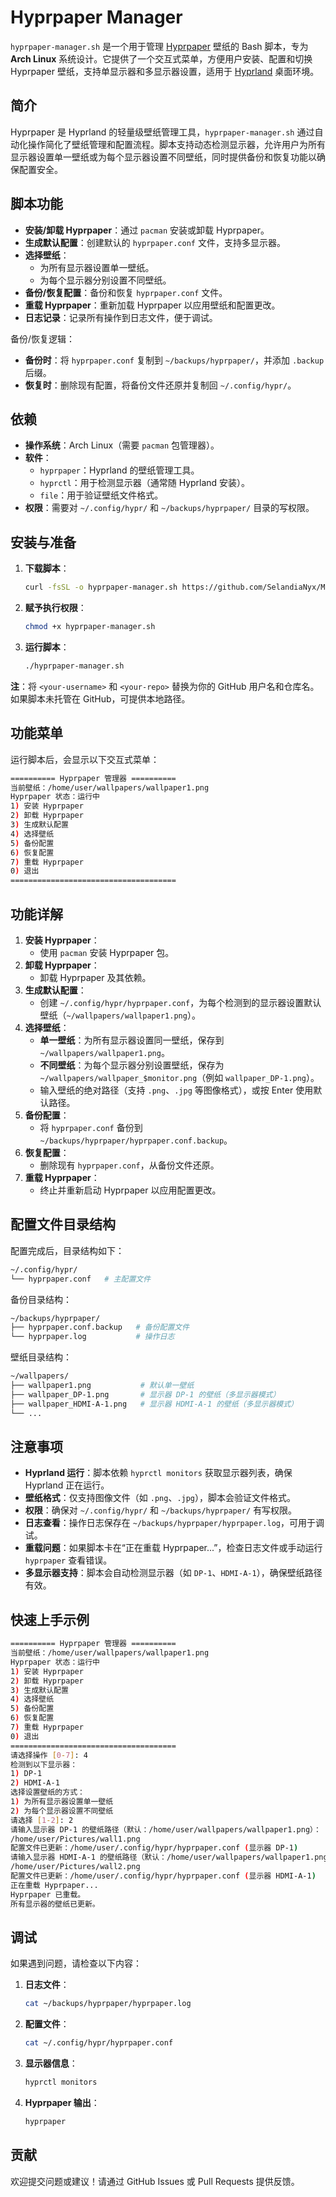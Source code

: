 # Hyprpaper Manager

`hyprpaper-manager.sh` 是一个用于管理 [Hyprpaper](https://hyprland.org/hyprpaper/) 壁纸的 Bash 脚本，专为 **Arch Linux** 系统设计。它提供了一个交互式菜单，方便用户安装、配置和切换 Hyprpaper 壁纸，支持单显示器和多显示器设置，适用于 [Hyprland](https://hyprland.org/) 桌面环境。

## 简介

Hyprpaper 是 Hyprland 的轻量级壁纸管理工具，`hyprpaper-manager.sh` 通过自动化操作简化了壁纸管理和配置流程。脚本支持动态检测显示器，允许用户为所有显示器设置单一壁纸或为每个显示器设置不同壁纸，同时提供备份和恢复功能以确保配置安全。

## 脚本功能

- **安装/卸载 Hyprpaper**：通过 `pacman` 安装或卸载 Hyprpaper。
- **生成默认配置**：创建默认的 `hyprpaper.conf` 文件，支持多显示器。
- **选择壁纸**：
  - 为所有显示器设置单一壁纸。
  - 为每个显示器分别设置不同壁纸。
- **备份/恢复配置**：备份和恢复 `hyprpaper.conf` 文件。
- **重载 Hyprpaper**：重新加载 Hyprpaper 以应用壁纸和配置更改。
- **日志记录**：记录所有操作到日志文件，便于调试。

备份/恢复逻辑：

- **备份时**：将 `hyprpaper.conf` 复制到 `~/backups/hyprpaper/`，并添加 `.backup` 后缀。
- **恢复时**：删除现有配置，将备份文件还原并复制回 `~/.config/hypr/`。

## 依赖

- **操作系统**：Arch Linux（需要 `pacman` 包管理器）。
- **软件**：
  - `hyprpaper`：Hyprland 的壁纸管理工具。
  - `hyprctl`：用于检测显示器（通常随 Hyprland 安装）。
  - `file`：用于验证壁纸文件格式。
- **权限**：需要对 `~/.config/hypr/` 和 `~/backups/hyprpaper/` 目录的写权限。

## 安装与准备

1. **下载脚本**：

   ```bash
   curl -fsSL -o hyprpaper-manager.sh https://github.com/SelandiaNyx/MyArchLinuxConfigurations/raw/main/Hyprpaper/auto-script/hyprpaper-manager.sh
   ```

2. **赋予执行权限**：

   ```bash
   chmod +x hyprpaper-manager.sh
   ```

3. **运行脚本**：

   ```bash
   ./hyprpaper-manager.sh
   ```

**注**：将 `<your-username>` 和 `<your-repo>` 替换为你的 GitHub 用户名和仓库名。如果脚本未托管在 GitHub，可提供本地路径。

## 功能菜单

运行脚本后，会显示以下交互式菜单：

```bash
========== Hyprpaper 管理器 ==========
当前壁纸：/home/user/wallpapers/wallpaper1.png
Hyprpaper 状态：运行中
1) 安装 Hyprpaper
2) 卸载 Hyprpaper
3) 生成默认配置
4) 选择壁纸
5) 备份配置
6) 恢复配置
7) 重载 Hyprpaper
0) 退出
=====================================
```

## 功能详解

1. **安装 Hyprpaper**：
   - 使用 `pacman` 安装 Hyprpaper 包。
2. **卸载 Hyprpaper**：
   - 卸载 Hyprpaper 及其依赖。
3. **生成默认配置**：
   - 创建 `~/.config/hypr/hyprpaper.conf`，为每个检测到的显示器设置默认壁纸（`~/wallpapers/wallpaper1.png`）。
4. **选择壁纸**：
   - **单一壁纸**：为所有显示器设置同一壁纸，保存到 `~/wallpapers/wallpaper1.png`。
   - **不同壁纸**：为每个显示器分别设置壁纸，保存为 `~/wallpapers/wallpaper_$monitor.png`（例如 `wallpaper_DP-1.png`）。
   - 输入壁纸的绝对路径（支持 `.png`、`.jpg` 等图像格式），或按 Enter 使用默认路径。
5. **备份配置**：
   - 将 `hyprpaper.conf` 备份到 `~/backups/hyprpaper/hyprpaper.conf.backup`。
6. **恢复配置**：
   - 删除现有 `hyprpaper.conf`，从备份文件还原。
7. **重载 Hyprpaper**：
   - 终止并重新启动 Hyprpaper 以应用配置更改。

## 配置文件目录结构

配置完成后，目录结构如下：

```bash
~/.config/hypr/
└── hyprpaper.conf   # 主配置文件
```

备份目录结构：

```bash
~/backups/hyprpaper/
├── hyprpaper.conf.backup   # 备份配置文件
└── hyprpaper.log           # 操作日志
```

壁纸目录结构：

```bash
~/wallpapers/
├── wallpaper1.png           # 默认单一壁纸
├── wallpaper_DP-1.png       # 显示器 DP-1 的壁纸（多显示器模式）
├── wallpaper_HDMI-A-1.png   # 显示器 HDMI-A-1 的壁纸（多显示器模式）
└── ...
```

## 注意事项

- **Hyprland 运行**：脚本依赖 `hyprctl monitors` 获取显示器列表，确保 Hyprland 正在运行。
- **壁纸格式**：仅支持图像文件（如 `.png`、`.jpg`），脚本会验证文件格式。
- **权限**：确保对 `~/.config/hypr/` 和 `~/backups/hyprpaper/` 有写权限。
- **日志查看**：操作日志保存在 `~/backups/hyprpaper/hyprpaper.log`，可用于调试。
- **重载问题**：如果脚本卡在“正在重载 Hyprpaper...”，检查日志文件或手动运行 `hyprpaper` 查看错误。
- **多显示器支持**：脚本会自动检测显示器（如 `DP-1`、`HDMI-A-1`），确保壁纸路径有效。

## 快速上手示例

```bash
========== Hyprpaper 管理器 ==========
当前壁纸：/home/user/wallpapers/wallpaper1.png
Hyprpaper 状态：运行中
1) 安装 Hyprpaper
2) 卸载 Hyprpaper
3) 生成默认配置
4) 选择壁纸
5) 备份配置
6) 恢复配置
7) 重载 Hyprpaper
0) 退出
=====================================
请选择操作 [0-7]: 4
检测到以下显示器：
1) DP-1
2) HDMI-A-1
选择设置壁纸的方式：
1) 为所有显示器设置单一壁纸
2) 为每个显示器设置不同壁纸
请选择 [1-2]: 2
请输入显示器 DP-1 的壁纸路径（默认：/home/user/wallpapers/wallpaper1.png）：
/home/user/Pictures/wall1.png
配置文件已更新：/home/user/.config/hypr/hyprpaper.conf (显示器 DP-1)
请输入显示器 HDMI-A-1 的壁纸路径（默认：/home/user/wallpapers/wallpaper1.png）：
/home/user/Pictures/wall2.png
配置文件已更新：/home/user/.config/hypr/hyprpaper.conf (显示器 HDMI-A-1)
正在重载 Hyprpaper...
Hyprpaper 已重载。
所有显示器的壁纸已更新。
```

## 调试

如果遇到问题，请检查以下内容：

1. **日志文件**：

   ```bash
   cat ~/backups/hyprpaper/hyprpaper.log
   ```

2. **配置文件**：

   ```bash
   cat ~/.config/hypr/hyprpaper.conf
   ```

3. **显示器信息**：

   ```bash
   hyprctl monitors
   ```

4. **Hyprpaper 输出**：

   ```bash
   hyprpaper
   ```

## 贡献

欢迎提交问题或建议！请通过 GitHub Issues 或 Pull Requests 提供反馈。
